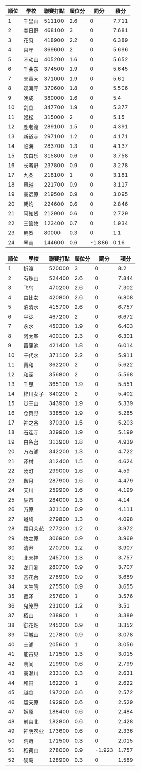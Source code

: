 順位|學校|聯賽打點|順位分|罰分|積分
-|-|-|-|-|-
1|千里山|511100|2.6|0|7.711
2|春日野|468100|3|0|7.681
3|花莳|418900|2.2|0|6.389
4|宫守|369600|2|0|5.696
5|不动山|405200|1.6|0|5.652
6|千曲东|374500|1.9|0|5.645
7|天童大|371000|1.9|0|5.61
8|观海寺|370600|1.8|0|5.506
9|晚成|380000|1.6|0|5.4
10|剑谷|347700|1.9|0|5.377
11|姬松|315000|2|0|5.15
12|鹿老渡|289100|1.5|0|4.391
13|新道寺|297100|1.2|0|4.171
14|临海|283700|1.3|0|4.137
15|东白乐|315800|0.6|0|3.758
16|长者野|237800|0.9|0|3.278
17|九条|218100|1|0|3.181
18|风越|221700|0.9|0|3.117
19|高远原|219500|0.9|0|3.095
20|朝灼|224600|0.6|0|2.846
21|阿知贺|212900|0.6|0|2.729
22|三箇牧|123400|0.7|0|1.934
23|鹤贺|80000|0.3|0|1.1
24|琴南|144600|0.6|-1.886|0.16

順位|學校|聯賽打點|順位分|罰分|積分
-|-|-|-|-|-
1|折渡|520000|3|0|8.2
2|有珠山|524400|2.6|0|7.844
3|飞鸟|470200|2.6|0|7.302
4|由比女|420800|2.6|0|6.808
5|泊清水|415700|2.6|0|6.757
6|平泷|467200|2|0|6.672
7|永水|450300|1.9|0|6.403
8|阿太峯|400100|2.3|0|6.301
9|菖蒲池|421400|1.8|0|6.014
10|千代水|371100|2.2|0|5.911
11|青和|362200|2|0|5.622
12|和深|356800|2|0|5.568
13|千曳|365100|1.9|0|5.551
14|梓川女子|340200|2|0|5.402
15|觉王山|343900|1.9|0|5.339
16|仓贺野|338500|1.9|0|5.285
17|神之谷|370300|1.5|0|5.203
18|石连寺|329900|1.9|0|5.199
19|白糸台|313900|1.8|0|4.939
20|万石浦|342200|1.3|0|4.722
21|泽村|312400|1.5|0|4.624
22|汤町|299000|1.6|0|4.59
23|鞍月|287900|1.6|0|4.479
24|天川|259900|1.6|0|4.199
25|辰市|284000|1.3|0|4.14
26|万原|321100|0.9|0|4.111
27|斑鸠|279800|1.3|0|4.098
28|霜月荣花|277200|1.2|0|3.972
29|牧之原|306900|0.9|0|3.969
30|清澄|270700|1.2|0|3.907
31|北天神|245700|1.3|0|3.757
32|龙门渕|280700|0.9|0|3.707
33|杏花台|278900|0.9|0|3.689
34|大生院|275500|0.9|0|3.655
35|菰泽|257600|1|0|3.576
36|鬼笼野|231000|1.2|0|3.51
37|栢山|238900|1|0|3.389
38|御花畑|245200|0.9|0|3.352
39|平城山|217800|0.9|0|3.078
40|土浦|205600|1|0|3.056
41|能古见|171500|1.3|0|3.015
42|萌间|219900|0.6|0|2.799
43|高濑川|233100|0.3|0|2.631
44|和田|162200|1|0|2.622
45|越谷|197200|0.6|0|2.572
46|运天原|192900|0.6|0|2.529
47|姬原|188400|0.6|0|2.484
48|前宫北|182800|0.6|0|2.428
49|神明农业|173600|0.6|0|2.336
50|荒莳|171500|0.3|0|2.015
51|稻荷山|278000|0.9|-1.923|1.757
52|砚岛|128900|0.3|0|1.589
